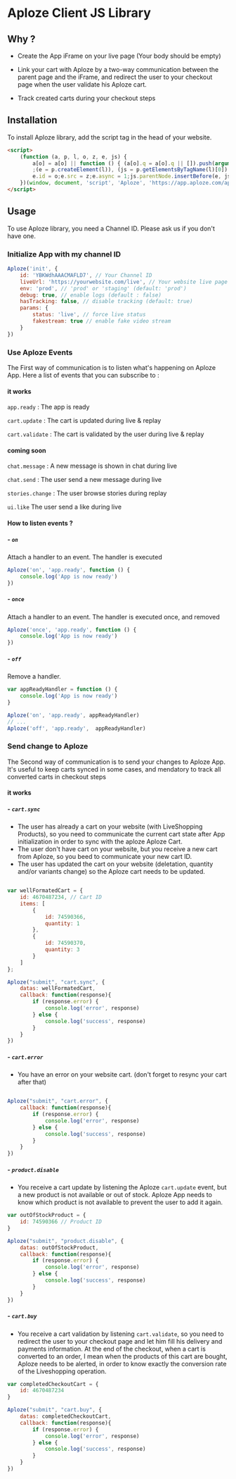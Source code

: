 # Aploze Client JS Library

## Why ?

- Create the App iFrame on your live page (Your body should be empty)

- Link your cart with Aploze by a two-way communication between the parent page and the iFrame, and redirect the user to your checkout page when the user validate his Aploze cart.

- Track created carts during your checkout steps

## Installation

To install Aploze library, add the script tag in the head of your website.

```html
<script>
	(function (a, p, l, o, z, e, js) {
		a[o] = a[o] || function () { (a[o].q = a[o].q || []).push(arguments) }
		;(e = p.createElement(l)), (js = p.getElementsByTagName(l)[0])
		e.id = o;e.src = z;e.async = 1;js.parentNode.insertBefore(e, js)
	})(window, document, 'script', 'Aploze', 'https://app.aploze.com/aploze.js')
</script>
```

## Usage

To use Aploze library, you need a Channel ID.
Please ask us if you don't have one.

### Initialize App with my channel ID

```javascript
Aploze('init', {
	id: 'YBKWdhAAACMAFLD7', // Your Channel ID
	liveUrl: 'https://yourwebsite.com/live', // Your website live page URL (where the iFrame need to be created)
	env: 'prod', // 'prod' or 'staging' (default: 'prod')
	debug: true, // enable logs (default : false)
	hasTracking: false, // disable tracking (default: true)
	params: {
		status: 'live', // force live status
		fakestream: true // enable fake video stream
	}
})
```

### Use Aploze Events

The First way of communication is to listen what's happening on Aploze App.
Here a list of events that you can subscribe to :

#### it works

`app.ready` : The app is ready

`cart.update` : The cart is updated during live & replay

`cart.validate` : The cart is validated by the user during live & replay

#### coming soon

`chat.message` : A new message is shown in chat during live

`chat.send` : The user send a new message during live

`stories.change` : The user browse stories during replay

`ui.like` The user send a like during live



#### How to listen events ?

##### - `on`
Attach a handler to an event.
The handler is executed

```javascript
Aploze('on', 'app.ready', function () {
	console.log('App is now ready')
})
```

##### - `once`
Attach a handler to an event.
The handler is executed once, and removed

```javascript
Aploze('once', 'app.ready', function () {
	console.log('App is now ready')
})
```

##### - `off`
Remove a handler.

```javascript
var appReadyHandler = function () {
	console.log('App is now ready')
}

Aploze('on', 'app.ready', appReadyHandler)
// ...
Aploze('off', 'app.ready',  appReadyHandler)
```

### Send change to Aploze

The Second way of communication is to send your changes to Aploze App.
It's useful to keep carts synced in some cases, and mendatory to track all converted carts in checkout steps

#### it works

##### - `cart.sync`

- The user has already a cart on your website (with LiveShopping Products), so you need to communicate the current cart state after App initialization in order to sync with the aploze Aploze Cart.
- The user don't have cart on your website, but you receive a new cart from Aploze, so you beed to communicate your new cart ID.
- The user has updated the cart on your website (deletation, quantity and/or variants change) so the Aploze cart needs to be updated.

```javascript

var wellFormatedCart = {
	id: 4670487234, // Cart ID
	items: [
		{
			id: 74590366,
			quantity: 1
		},
		{
			id: 74590370,
			quantity: 3
		}
	]
};

Aploze("submit", "cart.sync", {
	datas: wellFormatedCart,
	callback: function(response){
		if (response.error) {
			console.log('error', response)
		} else {
			console.log('success', response)
		}
	}
})
```

##### - `cart.error`

- You have an error on your website cart. (don't forget to resync your cart after that)

```javascript

Aploze("submit", "cart.error", {
	callback: function(response){
		if (response.error) {
			console.log('error', response)
		} else {
			console.log('success', response)
		}
	}
})
```

##### - `product.disable`

- You receive a cart update by listening the Aploze `cart.update` event, but a new product is not available or out of stock. Aploze App needs to know which product is not available to prevent the user to add it again.

```javascript
var outOfStockProduct = {
	id: 74590366 // Product ID
}

Aploze("submit", "product.disable", {
	datas: outOfStockProduct,
	callback: function(response){
		if (response.error) {
			console.log('error', response)
		} else {
			console.log('success', response)
		}
	}
})
```

##### - `cart.buy`

- You receive a cart validation by listening  `cart.validate`, so you need to redirect the user to your checkout page and let him fill his delivery and payments information. At the end of the checkout, when a cart is converted to an order, I mean when the products of this cart are bought, Aploze needs to be alerted, in order to know exactly the conversion rate of the Liveshopping operation.

```javascript
var completedCheckoutCart = {
	id: 4670487234
}

Aploze("submit", "cart.buy", {
	datas: completedCheckoutCart,
	callback: function(response){
		if (response.error) {
			console.log('error', response)
		} else {
			console.log('success', response)
		}
	}
})
```
